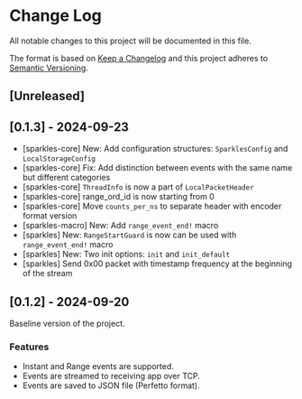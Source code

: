 # Change Log
All notable changes to this project will be documented in this file.

The format is based on [Keep a Changelog](http://keepachangelog.com/)
and this project adheres to [Semantic Versioning](http://semver.org/).

## [Unreleased]

## [0.1.3] - 2024-09-23
- [sparkles-core] New: Add configuration structures: `SparklesConfig` and `LocalStorageConfig`
- [sparkles-core] Fix: Add distinction between events with the same name but different categories
- [sparkles-core] `ThreadInfo` is now a part of `LocalPacketHeader`
- [sparkles-core] range_ord_id is now starting from 0
- [sparkles-core] Move `counts_per_ns` to separate header with encoder format version
- [sparkles-macro] New: Add `range_event_end!` macro
- [sparkles] New: `RangeStartGuard` is now can be used with `range_event_end!` macro
- [sparkles] New: Two init options: `init` and `init_default`
- [sparkles] Send 0x00 packet with timestamp frequency at the beginning of the stream

## [0.1.2] - 2024-09-20

Baseline version of the project.

### Features
- Instant and Range events are supported.
- Events are streamed to receiving app over TCP.
- Events are saved to JSON file (Perfetto format).